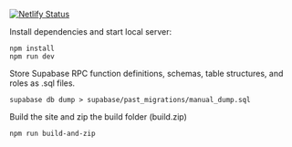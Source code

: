 [![Netlify Status](https://api.netlify.com/api/v1/badges/68f46a21-7e83-4e7a-a158-e4d3fddb4893/deploy-status)](https://app.netlify.com/projects/student-bid/deploys)

Install dependencies and start local server:
```
npm install
npm run dev
```

Store Supabase RPC function definitions, schemas, table structures, and roles as .sql files.
```
supabase db dump > supabase/past_migrations/manual_dump.sql
```

Build the site and zip the build folder (build.zip)
```
npm run build-and-zip
```

